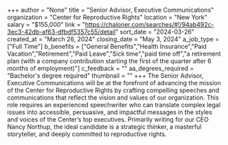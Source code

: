 +++
author = "None"
title = "Senior Advisor, Executive Communications"
organization = "Center for Reproductive Rights"
location = "New York"
salary = "$155,000"
link = "https://chaloner.com/searches/#!/94ab492c-3ec3-42db-af63-dfbdf5357c55/detail"
sort_date = "2024-03-26"
created_at = "March 26, 2024"
closing_date = "May 3, 2024"
a_job_type = ["Full Time"]
b_benefits = ["General Benefits","Health Insurance","Paid Vacation","Retirement","Paid Leave","Sick time","paid time off","a retirement plan (with a company contribution starting the first of the quarter after 6 months of employment)"]
c_feedback = ""
aa_degrees_required = "Bachelor's degree required"
thumbnail = ""
+++
The Senior Advisor, Executive Communications will be at the forefront of advancing the mission of the Center for Reproductive Rights by crafting compelling speeches and communications that reflect the vision and values of our organization. This role requires an experienced speechwriter who can translate complex legal issues into accessible, persuasive, and impactful messages in the styles and voices of the Center’s top executives. Primarily writing for our CEO Nancy Northup, the ideal candidate is a strategic thinker, a masterful storyteller, and deeply committed to reproductive rights. 